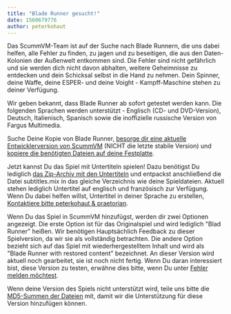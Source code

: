 ```yaml
---
title: "Blade Runner gesucht!"
date: 1560679776
author: peterkohaut
---
```


Das ScummVM-Team ist auf der Suche nach Blade Runnern, die uns dabei helfen, alle Fehler zu finden, zu jagen und zu beseitigen, die aus den Daten-Kolonien der Außenwelt entkommen sind. Die Fehler sind nicht gefährlich und sie werden dich nicht davon abhalten, weitere Geheimnisse zu entdecken und dein Schicksal selbst in die Hand zu nehmen. Dein Spinner, deine Waffe, deine ESPER- und deine Voight - Kampff-Maschine stehen zu deiner Verfügung.

Wir geben bekannt, dass Blade Runner ab sofort getestet werden kann. Die folgenden Sprachen werden unterstützt - Englisch (CD- und DVD-Version), Deutsch, Italienisch, Spanisch sowie die inoffizielle russische Version von Fargus Multimedia.

Suche Deine Kopie von Blade Runner, [besorge dir eine aktuelle Entwicklerversion von ScummVM](https://buildbot.scummvm.org/builds.html) (NICHT die letzte stabile Version) und [kopiere die benötigten Dateien auf deine Festplatte](https://wiki.scummvm.org/index.php?title=Datafiles#Blade_Runner).

Jetzt kannst Du das Spiel mit Untertiteln spielen! Dazu benötigst Du lediglich [das Zip-Archiv mit den Untertiteln](https://www.scummvm.org/games/#bladerunner) und entpackst anschließend die Datei subtitles.mix in das gleiche Verzeichnis wie deine Spieldateien. Aktuell stehen lediglich Untertitel auf englisch und französisch zur Verfügung. Wenn Du dabei helfen willst, Untertitel in deiner Sprache zu erstellen, [Kontaktiere bitte peterkohaut &amp; praetorian](https://www.scummvm.org/contact/).

Wenn Du das Spiel in ScummVM hinzufügst, werden dir zwei Optionen angezeigt. Die erste Option ist für das Originalspiel und wird lediglich "Blad Runner" heißen. Wir benötigen Hauptsächlich Feedback zu dieser Spielversion, da wir sie als vollständig betrachten. Die andere Option bezieht sich auf das Spiel mit wiederhergestelltem Inhalt und wird als "Blade Runner with restored content" bezeichnet. An dieser Version wird aktuell noch gearbeitet, sie ist noch nicht fertig. Wenn Du daran interessiert bist, diese Version zu testen, erwähne dies bitte, wenn Du unter [Fehler melden möchtest](https://bugs.scummvm.org/).

Wenn deine Version des Spiels nicht unterstützt wird, teile uns bitte die [MD5-Summen der Dateien](https://wiki.scummvm.org/index.php/Reporting_unknown_MD5_checksums) mit, damit wir die Unterstützung für diese Version hinzufügen können.
